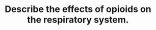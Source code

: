 ---
title: "Describe the effects of opioids on the respiratory system."
entityType: SAQ
exam: PEX
college: ANZCA
year: 2000
sitting: A
question: 15
passRate: 75
EC_expectedDomains:
- "The question required a description of the centrally mediated effects of opioids, including site of action, receptors, effects on respiratory rate, tidal volume, responsiveness to carbon dioxide and oxygen concentrations in the blood, and that the drug can cause apnoea."
- "Mention of truncal rigidity, mast cell degranulation, and depression of cough reflex and cilial motility were expected."
EC_extraCredit:
- "Better answers included some differentiation of effects of different opioids such as morphine, pethidine, phenylpiperidines and partial agonists."
- "How pharmacokinetics of the drugs and route of administration alter the likelihood and timing of effects, and how other sedative drugs, sleep, disease (such as sleep apnoea), extremes of age, hypothermia and the degree of pain affect the responses in individuals could have been included."
- "Secondary effects of sedation and loss of upper airway reflexes were rarely mentioned."
- "Extremely few candidates mentioned the therapeutic ratio of these effects, the fact that they occur in the dose range of desirable analgesia, that tolerance does not always develop to the respiratory depression, or that the respiratory depression may be fatal."
---
